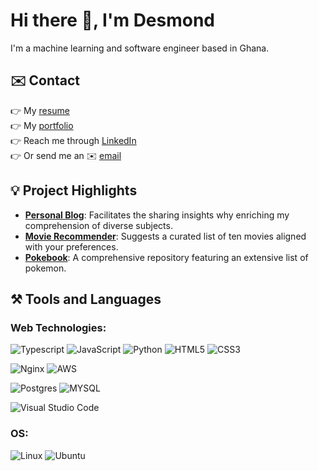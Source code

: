# Hi there 👋, I'm Desmond

I'm a machine learning and software engineer based in Ghana.

## ✉️ Contact

👉 My [resume](https://desmondafari.com/downloads/Desmond_Afari_Resume.pdf)<br>
👉 My [portfolio](https://desmondafari.com/)<br>
👉 Reach me through [LinkedIn](https://www.linkedin.com/in/desmond-afari/)<br>
👉 Or send me an ✉️ [email](mailto:afaridesmond@gmail.com)<br>

## 💡 Project Highlights

- [**Personal Blog**](https://blog.desmondafari.com/): Facilitates the sharing insights why enriching my comprehension of diverse subjects.
- [**Movie Recommender**](https://desmonda-movie-recommendation-system.hf.space/): Suggests a curated list of ten movies aligned with your preferences.
- [**Pokebook**](https://pokebook-delta.vercel.app/): A comprehensive repository featuring an extensive list of pokemon.

## ⚒️ Tools and Languages

### Web Technologies:
![Typescript](https://img.shields.io/badge/typescript-%2523CC342D.svg?style=for-the-badge&logo=typescript&logoColor=white&color=blue)
![JavaScript](https://img.shields.io/badge/javascript-%2523CC342D.svg?style=for-the-badge&logo=javascript&logoColor=white&color=yellow)
![Python](https://img.shields.io/badge/python-3670A0?style=for-the-badge&logo=python&logoColor=ffdd54)
![HTML5](https://img.shields.io/badge/html5-%23E34F26.svg?style=for-the-badge&logo=html5&logoColor=white)
![CSS3](https://img.shields.io/badge/css3-%231572B6.svg?style=for-the-badge&logo=css3&logoColor=white)



![Nginx](https://img.shields.io/badge/nginx-%23009639.svg?style=for-the-badge&logo=nginx&logoColor=white)
![AWS](https://img.shields.io/badge/AWS-%2523CC342D.svg?style=for-the-badge&logo=aws&logoColor=white&color=orange)


![Postgres](https://img.shields.io/badge/postgres-%23316192.svg?style=for-the-badge&logo=postgresql&logoColor=white)
![MYSQL](https://img.shields.io/badge/mysql-%2523CC342D.svg?style=for-the-badge&logo=mysql&logoColor=white&color=orange)

![Visual Studio Code](https://img.shields.io/badge/Visual%20Studio%20Code-0078d7.svg?style=for-the-badge&logo=visual-studio-code&logoColor=white)

### OS:
![Linux](https://img.shields.io/badge/Linux-FCC624?style=for-the-badge&logo=linux&logoColor=black)
![Ubuntu](https://img.shields.io/badge/Ubuntu-E95420?style=for-the-badge&logo=ubuntu&logoColor=white)
